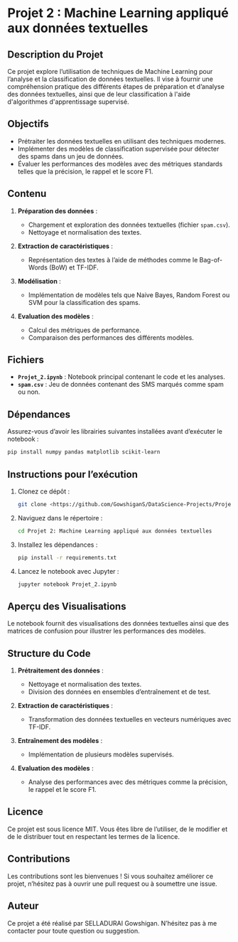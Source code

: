 # Projet 2 : Machine Learning appliqué aux données textuelles

## Description du Projet

Ce projet explore l’utilisation de techniques de Machine Learning pour l’analyse et la classification de données textuelles. Il vise à fournir une compréhension pratique des différents étapes de préparation et d’analyse des données textuelles, ainsi que de leur classification à l'aide d'algorithmes d'apprentissage supervisé.

## Objectifs

- Prétraiter les données textuelles en utilisant des techniques modernes.
- Implémenter des modèles de classification supervisée pour détecter des spams dans un jeu de données.
- Évaluer les performances des modèles avec des métriques standards telles que la précision, le rappel et le score F1.

## Contenu

1. **Préparation des données** :

    - Chargement et exploration des données textuelles (fichier `spam.csv`).
    - Nettoyage et normalisation des textes.

2. **Extraction de caractéristiques** :

    - Représentation des textes à l’aide de méthodes comme le Bag-of-Words (BoW) et TF-IDF.

3. **Modélisation** :

    - Implémentation de modèles tels que Naive Bayes, Random Forest ou SVM pour la classification des spams.

4. **Evaluation des modèles** :

    - Calcul des métriques de performance.
    - Comparaison des performances des différents modèles.

## Fichiers

- **`Projet_2.ipynb`** : Notebook principal contenant le code et les analyses.
- **`spam.csv`** : Jeu de données contenant des SMS marqués comme spam ou non.

## Dépendances

Assurez-vous d’avoir les librairies suivantes installées avant d’exécuter le notebook :

```bash
pip install numpy pandas matplotlib scikit-learn
```

## Instructions pour l’exécution

1. Clonez ce dépôt :

    ```bash
    git clone <https://github.com/GowshiganS/DataScience-Projects/Projet 2: Machine Learning appliqué aux données textuelles.git>
    ```

2. Naviguez dans le répertoire :

    ```bash
    cd Projet 2: Machine Learning appliqué aux données textuelles
    ```

3. Installez les dépendances :

    ```bash
    pip install -r requirements.txt
    ```

4. Lancez le notebook avec Jupyter :

    ```bash
    jupyter notebook Projet_2.ipynb
    ```

## Aperçu des Visualisations

Le notebook fournit des visualisations des données textuelles ainsi que des matrices de confusion pour illustrer les performances des modèles.

## Structure du Code

1. **Prétraitement des données** :

    - Nettoyage et normalisation des textes.
    - Division des données en ensembles d’entraînement et de test.

2. **Extraction de caractéristiques** :

    - Transformation des données textuelles en vecteurs numériques avec TF-IDF.

3. **Entraînement des modèles** :

    - Implémentation de plusieurs modèles supervisés.

4. **Evaluation des modèles** :

    - Analyse des performances avec des métriques comme la précision, le rappel et le score F1.

## Licence

Ce projet est sous licence MIT. Vous êtes libre de l’utiliser, de le modifier et de le distribuer tout en respectant les termes de la licence.

## Contributions

Les contributions sont les bienvenues ! Si vous souhaitez améliorer ce projet, n’hésitez pas à ouvrir une pull request ou à soumettre une issue.

## Auteur

Ce projet a été réalisé par SELLADURAI Gowshigan. N’hésitez pas à me contacter pour toute question ou suggestion.


